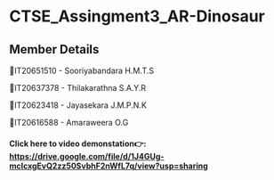 # CTSE_Assingment3_AR-Dinosaur

## Member Details

📌IT20651510 - Sooriyabandara H.M.T.S 

📌IT20637378 - Thilakarathna S.A.Y.R 

📌IT20623418 - Jayasekara J.M.P.N.K 

📌IT20616588 - Amaraweera O.G

#### Click here to video demonstation👉: https://drive.google.com/file/d/1J4GUg-mcIcxgEvQ2zz50SvbhF2nWfL7q/view?usp=sharing







